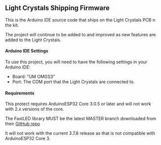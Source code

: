 ## Light Crystals Shipping Firmware
This is the Arduino IDE source code that ships on the Light Crystals PCB n the kit.

The project will continue to be added to and improved as new features are added to the Light Crystals.

#### Arduino IDE Settings
To use this project, you will need to have the following settings in your Arduino IDE:

- Board: "UM OMGS3"
- Port: The COM port that the Light Crystals are connected to.

#### Requirements
This protect requires ArduinoESP32 Core 3.0.5 or later and will not work with 2.x versions of the core.

The FastLED library MUST be the latest MASTER branch downloaded from their [GitHub repo](https://github.com/FastLED/FastLED)

It will not work with the current 3.7.8 release as that is not compatible with ArduinoESP32 Core 3.